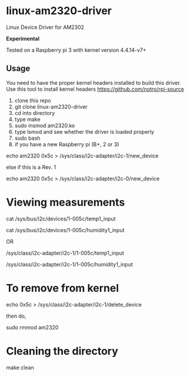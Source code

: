 # linux-am2320-driver
Linux Device Driver for AM2302 

**Experimental**

Tested on a Raspberry pi 3 with kernel version 4.4.14-v7+

Usage
------
You need to have the proper kernel headers installed to build this driver. Use this tool to install kernel headers https://github.com/notro/rpi-source

1. clone this repo 
2. git clone linux-am2320-driver
3. cd into directory
4. type make
5. sudo insmod am2320.ko
6. type lsmod and see whether the driver is loaded properly
7. sudo bash
8. if you have a new Raspberry pi (B+, 2 or 3)

  echo am2320 0x5c > /sys/class/i2c-adapter/i2c-1/new_device

  else if this is a Rev. 1

  echo am2320 0x5c > /sys/class/i2c-adapter/i2c-0/new_device

Viewing measurements
======================
cat /sys/bus/i2c/devices/1-005c/temp1_input

cat /sys/bus/i2c/devices/1-005c/humidity1_input

OR

/sys/class/i2c-adapter/i2c-1/1-005c/temp1_input

/sys/class/i2c-adapter/i2c-1/1-005c/humidity1_input

To remove from kernel
=====================
echo 0x5c > /sys/class/i2c-adapter/i2c-1/delete_device

then do,

sudo rmmod am2320

Cleaning the directory
=======================
make clean

